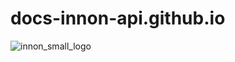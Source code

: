 # docs-innon-api.github.io

![innon_small_logo](https://github.com/user-attachments/assets/a689c570-ef94-4c3d-a8bc-d3858818ff4b)
